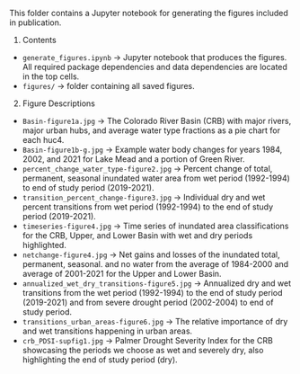 This folder contains a Jupyter notebook for generating the figures included in publication.

1. Contents 
 - `generate_figures.ipynb` &rarr; Jupyter notebook that produces the figures. All required  package dependencies and data dependencies are located in the top cells. 
 - `figures/` &rarr; folder containing all saved figures. 

2. Figure Descriptions 
 - `Basin-figure1a.jpg` -> The Colorado River Basin (CRB) with major rivers, major urban hubs, and average water type fractions as a pie chart for each huc4. 
 - `Basin-figure1b-g.jpg` -> Example water body changes for years 1984, 2002, and 2021 for Lake Mead and a portion of Green River.
 - `percent_change_water_type-figure2.jpg` -> Percent change of total, permanent, seasonal inundated water area from wet period (1992-1994) to end of study period (2019-2021). 
 - `transition_percent_change-figure3.jpg` -> Individual dry and wet percent transitions from wet period (1992-1994) to the end of study period (2019-2021). 
 - `timeseries-figure4.jpg` -> Time series of inundated area classifications for the CRB, Upper, and Lower Basin with wet and dry periods highlighted. 
 - `netchange-figure4.jpg` -> Net gains and losses of the inundated total, permanent, seasonal. and no water from the average of 1984-2000 and average of 2001-2021 for the Upper and Lower Basin.
 - `annualized_wet_dry_transitions-figure5.jpg` -> Annualized dry and wet transitions from the wet period (1992-1994) to the end of study period (2019-2021) and from severe drought period (2002-2004) to end of study period. 
 - `transitions_urban_areas-figure6.jpg` -> The relative importance of dry and wet transitions happening in urban areas. 
 - `crb_PDSI-supfig1.jpg` -> Palmer Drought Severity Index for the CRB showcasing the periods we choose as wet and severely dry, also highlighting the end of study period (dry). 